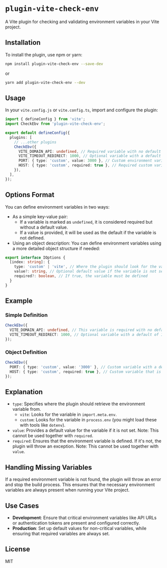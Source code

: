 # `plugin-vite-check-env`

A Vite plugin for checking and validating environment variables in your Vite project.

## Installation

To install the plugin, use npm or yarn:

```bash
npm install plugin-vite-check-env --save-dev
```

or
```bash
yarn add plugin-vite-check-env --dev
```

## Usage
In your `vite.config.js` or `vite.config.ts`, import and configure the plugin:

```ts
import { defineConfig } from 'vite';
import CheckEbv from 'plugin-vite-check-env';

export default defineConfig({
  plugins: [
    // ...other plugins
    CheckEbv({
      VITE_DOMAIN_API: undefined, // Required variable with no default value
      VITE_TIMEOUT_REDIRECT: 1000, // Optional variable with a default value
      PORT: { type: 'custom', value: 3000 }, // Custom environment variable with default value
      HOST: { type: 'custom', required: true }, // Required custom variable
    }),
  ],
});
```

## Options Format
You can define environment variables in two ways:

* As a simple key-value pair:
  * If a variable is marked as `undefined`, it is considered required but without a default value.
  * If a value is provided, it will be used as the default if the variable is not defined.
* Using an object description: You can define environment variables using a more detailed object structure if needed:
```ts
export interface IOptions {
  [index: string]: {
    type: 'custom' | 'vite', // Where the plugin should look for the variable (process.env or import.meta.env)
    value?: string, // Optional default value if the variable is not set
    required?: boolean, // If true, the variable must be defined
  }
}
```

## Example
### Simple Definition

```ts
CheckEbv({
  VITE_DOMAIN_API: undefined, // This variable is required with no default value
  VITE_TIMEOUT_REDIRECT: 1000, // Optional variable with a default of 1000
});
```

### Object Definition
```ts
CheckEbv({
  PORT: { type: 'custom', value: '3000' }, // Custom variable with a default value
  HOST: { type: 'custom', required: true }, // Custom variable that is required
});
```

## Explanation

* `type`: Specifies where the plugin should retrieve the environment variable from.
  * `vite`: Looks for the variable in `import.meta.env`.
  * `custom`: Looks for the variable in `process.env` (you might load these with tools like `dotenv`).
* `value`: Provides a default value for the variable if it is not set. Note: This cannot be used together with `required`.
* `required`: Ensures that the environment variable is defined. If it's not, the plugin will throw an exception. Note: This cannot be used together with `value`.

## Handling Missing Variables
If a required environment variable is not found, the plugin will throw an error and stop the build process. This ensures that the necessary environment variables are always present when running your Vite project.

## Use Cases

* **Development**: Ensure that critical environment variables like API URLs or authentication tokens are present and configured correctly.
* **Production**: Set up default values for non-critical variables, while ensuring that required variables are always set.

## License
MIT